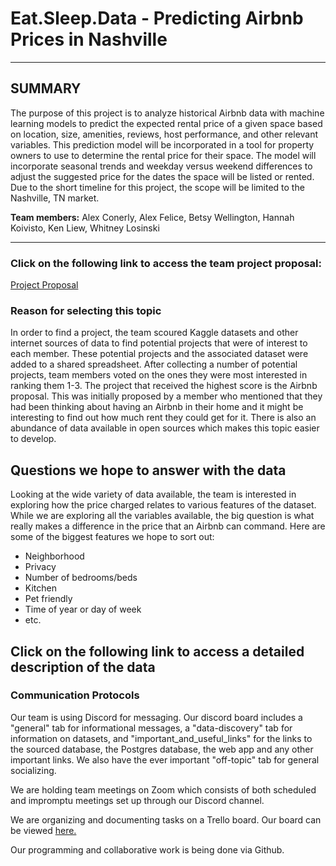 
# **Eat.Sleep.Data - Predicting Airbnb Prices in Nashville** 
<hr>

## SUMMARY
The purpose of this project is to analyze historical Airbnb data with machine learning models to predict the expected rental price of a given space based on location, size, amenities, reviews, host performance, and other relevant variables. This prediction model will be incorporated in a tool for property owners to use to determine the rental price for their space. The model will incorporate seasonal trends and weekday versus weekend differences to adjust the suggested price for the dates the space will be listed or rented. Due to the short timeline for this project, the scope will be limited to the Nashville, TN market. 

**Team members:** Alex Conerly, Alex Felice, Betsy Wellington, Hannah Koivisto, Ken Liew, Whitney Losinski
<hr>

### Click on the following link to access the team project proposal:

[Project Proposal](https://github.com/whitneylosinski/Eat.Sleep.Data/wiki/Project-Proposal)

### Reason for selecting this topic

In order to find a project, the team scoured Kaggle datasets and other internet sources of data to find potential projects that were of interest to each member.  These potential projects and the associated dataset were added to a shared spreadsheet.  After collecting a number of potential projects, team members voted on the ones they were most interested in ranking them 1-3.  The project that received the highest score is the Airbnb proposal.  This was initially proposed by a member who mentioned that they had been thinking about having an Airbnb in their home and it might be interesting to find out how much rent they could get for it.  There is also an abundance of data available in open sources which makes this topic easier to develop.  

## Questions we hope to answer with the data

Looking at the wide variety of data available, the team is interested in exploring how the price charged relates to various features of the dataset.  While we are exploring all the variables available, the big question is what really makes a difference in the price that an Airbnb can command.  Here are some of the biggest features we hope to sort out:

*  Neighborhood
*  Privacy 
*  Number of bedrooms/beds
*  Kitchen
*  Pet friendly
*  Time of year or day of week
*  etc.



## Click on the following link to access a detailed description of the data


### Communication Protocols
 
Our team is using Discord for messaging.  Our discord board includes a "general" tab for informational messages, a "data-discovery" tab for information on datasets, and "important_and_useful_links" for the links to the sourced database, the Postgres database, the web app and any other important links.  We also have the ever important "off-topic" tab for general socializing. 

We are holding team meetings on Zoom which consists of both scheduled and impromptu meetings set up through our Discord channel.   

We are organizing and documenting tasks on a Trello board.  Our board can be viewed <a href= "https://trello.com/eatsleepdata">here.</a> 

Our programming and collaborative work is being done via Github.

